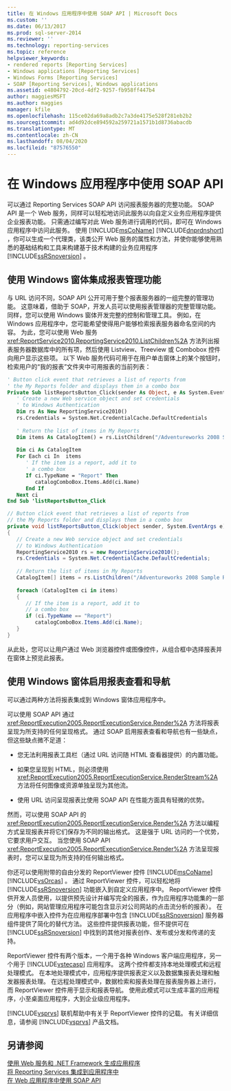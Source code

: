 ```yaml
---
title: 在 Windows 应用程序中使用 SOAP API | Microsoft Docs
ms.custom: ''
ms.date: 06/13/2017
ms.prod: sql-server-2014
ms.reviewer: ''
ms.technology: reporting-services
ms.topic: reference
helpviewer_keywords:
- rendered reports [Reporting Services]
- Windows applications [Reporting Services]
- Windows Forms [Reporting Services]
- SOAP [Reporting Services], Windows applications
ms.assetid: e4804792-20cd-4df2-9257-fb958ff447b4
author: maggiesMSFT
ms.author: maggies
manager: kfile
ms.openlocfilehash: 115ce02da69a8adb2c7a3de4175e528f281eb2b2
ms.sourcegitcommit: ad4d92dce894592a259721a1571b1d8736abacdb
ms.translationtype: MT
ms.contentlocale: zh-CN
ms.lasthandoff: 08/04/2020
ms.locfileid: "87576550"
---
```

# <a name="using-the-soap-api-in-a-windows-application"></a>在 Windows 应用程序中使用 SOAP API
  可以通过 Reporting Services SOAP API 访问报表服务器的完整功能。 SOAP API 是一个 Web 服务，同样可以轻松地访问此服务以向自定义业务应用程序提供企业报表功能。 只需通过编写对此 Web 服务进行调用的代码，即可在 Windows 应用程序中访问此服务。 使用 [!INCLUDE[msCoName](../../includes/msconame-md.md)] [!INCLUDE[dnprdnshort](../../includes/dnprdnshort-md.md)] ，你可以生成一个代理类，该类公开 Web 服务的属性和方法，并使你能够使用熟悉的基础结构和工具来构建基于技术构建的业务应用程序 [!INCLUDE[ssRSnoversion](../../includes/ssrsnoversion-md.md)] 。  
  
## <a name="integrating-report-management-functionality-using-windows-forms"></a>使用 Windows 窗体集成报表管理功能  
 与 URL 访问不同，SOAP API 公开可用于整个报表服务器的一组完整的管理功能。 这意味着，借助于 SOAP，开发人员可以使用报表管理器的完整管理功能。 同样，您可以使用 Windows 窗体开发完整的控制和管理工具。 例如，在 Windows 应用程序中，您可能希望使得用户能够检索报表服务器命名空间的内容。 为此，您可以使用 Web 服务 <xref:ReportService2010.ReportingService2010.ListChildren%2A> 方法列出报表服务器数据库中的所有项，然后使用 Listview、Treeview 或 Combobox 控件向用户显示这些项。 以下 Web 服务代码可用于在用户单击窗体上的某个按钮时，检索用户的“我的报表”文件夹中可用报表的当前列表：  
  
```vb  
' Button click event that retrieves a list of reports from  
' the My Reports folder and displays them in a combo box  
Private Sub listReportsButton_Click(sender As Object, e As System.EventArgs)  
   ' Create a new Web service object and set credentials  
   ' to Windows Authentication  
   Dim rs As New ReportingService2010()  
   rs.Credentials = System.Net.CredentialCache.DefaultCredentials  
  
   ' Return the list of items in My Reports  
   Dim items As CatalogItem() = rs.ListChildren("/Adventureworks 2008 Sample Reports", False)  
  
   Dim ci As CatalogItem  
   For Each ci In  items  
      ' If the item is a report, add it to   
      ' a combo box  
      If ci.TypeName = "Report" Then  
         catalogComboBox.Items.Add(ci.Name)  
      End If  
   Next ci  
End Sub 'listReportsButton_Click  
```  
  
```csharp  
// Button click event that retrieves a list of reports from  
// the My Reports folder and displays them in a combo box  
private void listReportsButton_Click(object sender, System.EventArgs e)  
{  
   // Create a new Web service object and set credentials  
   // to Windows Authentication  
   ReportingService2010 rs = new ReportingService2010();  
   rs.Credentials = System.Net.CredentialCache.DefaultCredentials;  
  
   // Return the list of items in My Reports  
   CatalogItem[] items = rs.ListChildren("/Adventureworks 2008 Sample Reports", false);  
  
   foreach (CatalogItem ci in items)  
   {  
      // If the item is a report, add it to   
      // a combo box  
      if (ci.TypeName == "Report")  
         catalogComboBox.Items.Add(ci.Name);  
   }  
}  
```  
  
 从此处，您可以让用户通过 Web 浏览器控件或图像控件，从组合框中选择报表并在窗体上预览此报表。  
  
## <a name="enabling-report-viewing-and-navigation-using-windows-forms"></a>使用 Windows 窗体启用报表查看和导航  
 可以通过两种方法将报表集成到 Windows 窗体应用程序中。  
  
 可以使用 SOAP API 通过 <xref:ReportExecution2005.ReportExecutionService.Render%2A> 方法将报表呈现为所支持的任何呈现格式。 通过 SOAP 启用报表查看和导航也有一些缺点，但这些缺点微不足道：  
  
-   您无法利用报表工具栏（通过 URL 访问随 HTML 查看器提供）的内置功能。  
  
-   如果您呈现到 HTML，则必须使用 <xref:ReportExecution2005.ReportExecutionService.RenderStream%2A> 方法将任何图像或资源单独呈现为其他流。  
  
-   使用 URL 访问呈现报表比使用 SOAP API 在性能方面具有轻微的优势。  
  
 然而，可以使用 SOAP API 的 <xref:ReportExecution2005.ReportExecutionService.Render%2A> 方法以编程方式呈现报表并将它们保存为不同的输出格式。 这是强于 URL 访问的一个优势，它要求用户交互。 当您使用 SOAP API <xref:ReportExecution2005.ReportExecutionService.Render%2A> 方法呈现报表时，您可以呈现为所支持的任何输出格式。  
  
 你还可以使用附带的自由分发的 ReportViewer 控件 [!INCLUDE[msCoName](../../includes/msconame-md.md)] [!INCLUDE[vsOrcas](../../includes/vsorcas-md.md)] 。 通过 ReportViewer 控件，可以轻松地将 [!INCLUDE[ssRSnoversion](../../includes/ssrsnoversion-md.md)] 功能嵌入到自定义应用程序中。 ReportViewer 控件供开发人员使用，以提供预先设计并编写完全的报表，作为应用程序功能集的一部分（例如，网站管理应用程序可能包含显示对公司网站的点击流分析的报表）。 在应用程序中嵌入控件为在应用程序部署中包含 [!INCLUDE[ssRSnoversion](../../includes/ssrsnoversion-md.md)] 服务器组件提供了简化的替代方法。 这些控件提供报表功能，但不提供可在 [!INCLUDE[ssRSnoversion](../../includes/ssrsnoversion-md.md)] 中找到的其他对报表创作、发布或分发和传递的支持。  
  
 ReportViewer 控件有两个版本，一个用于各种 Windows 客户端应用程序，另一个用于 [!INCLUDE[vstecasp](../../includes/vstecasp-md.md)] 应用程序。 这两个控件都支持本地处理模式和远程处理模式。 在本地处理模式中，应用程序提供报表定义以及数据集报表处理和触发器报表处理。 在远程处理模式中，数据检索和报表处理在报表服务器上进行，而 ReportViewer 控件用于显示和报表导航。 使用此模式可以生成丰富的应用程序，小至桌面应用程序，大到企业级应用程序。  
  
 [!INCLUDE[vsprvs](../../includes/vsprvs-md.md)] 联机帮助中有关于 ReportViewer 控件的记载。 有关详细信息，请参阅 [!INCLUDE[vsprvs](../../includes/vsprvs-md.md)] 产品文档。  
  
## <a name="see-also"></a>另请参阅  
 [使用 Web 服务和 .NET Framework 生成应用程序](../report-server-web-service/net-framework/building-applications-using-the-web-service-and-the-net-framework.md)   
 [将 Reporting Services 集成到应用程序中](../application-integration/integrating-reporting-services-into-applications.md)   
 [在 Web 应用程序中使用 SOAP API](integrating-reporting-services-using-soap-web-application.md)  
  
  
